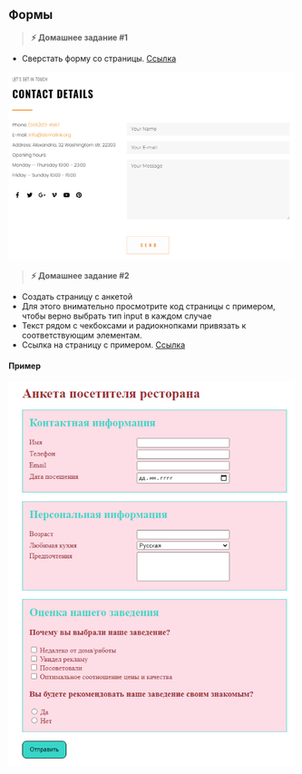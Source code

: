 
## Формы

> **⚡️ Домашнее задание #1**
- Сверстать форму со страницы. [Ссылка](https://www.templatemonster.com/demo/76333.html)
<img src="./img/img1.png" />

> **⚡️ Домашнее задание #2**
- Создать страницу с анкетой
- Для этого внимательно просмотрите код страницы с примером, чтобы верно выбрать тип input в каждом случае
- Текст рядом с чекбоксами и радиокнопками привязать к соответствующим элементам.
- Ссылка на страницу с примером. [Ссылка](https://danilevs.github.io/HomeWork/8/Form.html)

#### Пример
<img src="./img/img2.png" />
